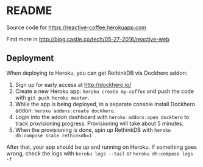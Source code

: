 README
========

Source code for https://reactive-coffee.herokuapp.com

Find more in http://blog.castle.co/tech/05-27-2016/reactive-web

Deployment 
-----------

When deploying to Heroku, you can get RethinkDB via Dockhero addon:

1. Sign up for early access at http://dockhero.io/
2. Create a new Heroku app: `heroku create my-coffee` and push the code with `git push heroku master`.
3. While the app is being deployed, in a separate console install Dockhero addon: `heroku addons:create dockhero`.
4. Login into the addon dashboard with `heroku addons:open dockhero` to track provisioning progress. Provisioning will take about 5 minutes.
5. When the provisioning is done, spin up RethinkDB with `heroku dh:compose scale rethinkdb=1`

After that, your app should be up and running on Heroku.
If something goes wrong, check the logs with  `heroku logs --tail` or `heroku dh:compose logs -f`
